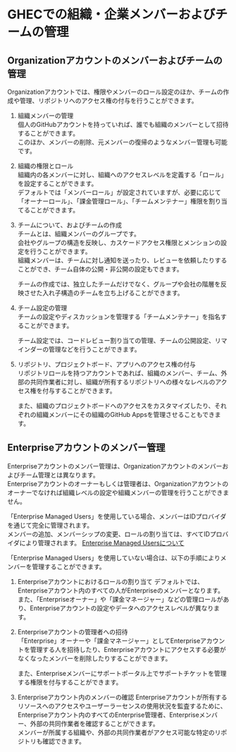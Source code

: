 # GHECでの組織・企業メンバーおよびチームの管理

## Organizationアカウントのメンバーおよびチームの管理

Organizationアカウントでは、権限やメンバーのロール設定のほか、チームの作成や管理、リポジトリへのアクセス権の付与を行うことができます。

1. 組織メンバーの管理  
    個人のGitHubアカウントを持っていれば、誰でも組織のメンバーとして招待することができます。  
    このほか、メンバーの削除、元メンバーの復帰のようなメンバー管理も可能です。

1. 組織の権限とロール  
    組織内の各メンバーに対し、組織へのアクセスレベルを定義する「ロール」を設定することができます。  
    デフォルトでは「メンバーロール」が設定されていますが、必要に応じて「オーナーロール」、「課金管理ロール」、「チームメンテナー」権限を割り当てることができます。

1. チームについて、およびチームの作成  
    チームとは、組織メンバーのグループです。  
    会社やグループの構造を反映し、カスケードアクセス権限とメンションの設定を行うことができます。  
    組織メンバーは、チームに対し通知を送ったり、レビューを依頼したりすることができ、チーム自体の公開・非公開の設定もできます。  
    
    チームの作成では、独立したチームだけでなく、グループや会社の階層を反映させた入れ子構造のチームを立ち上げることができます。

1. チーム設定の管理  
    チームの設定やディスカッションを管理する「チームメンテナー」を指名することができます。  

    チーム設定では、コードレビュー割り当ての管理、チームの公開設定、リマインダーの管理などを行うことができます。

1. リポジトリ、プロジェクトボード、アプリへのアクセス権の付与  
    リポジトリロールを持つアカウントであれば、組織のメンバー、チーム、外部の共同作業者に対し、組織が所有するリポジトリへの様々なレベルのアクセス権を付与することができます。  

    また、組織のプロジェクトボードへのアクセスをカスタマイズしたり、それぞれの組織メンバーにその組織のGitHub Appsを管理させることもできます。

## Enterpriseアカウントのメンバー管理

Enterpriseアカウントのメンバー管理は、Organizationアカウントのメンバーおよびチーム管理とは異なります。  
Enterpriseアカウントのオーナーもしくは管理者は、Organizationアカウントのオーナーでなければ組織レベルの設定や組織メンバーの管理を行うことができません。  

「Enterprise Managed Users」を使用している場合、メンバーはIDプロバイダを通じて完全に管理されます。  
メンバーの追加、メンバーシップの変更、ロールの割り当ては、すべてIDプロバイダにより管理されます。 [Enterprise Managed Usersについて](https://docs.github.com/en/enterprise-cloud@latest/admin/authentication/managing-your-enterprise-users-with-your-identity-provider/about-enterprise-managed-users)  

「Enterprise Managed Users」を使用していない場合は、以下の手順によりメンバーを管理することができます。

1. Enterpriseアカウントにおけるロールの割り当て
    デフォルトでは、Enterpriseアカウント内のすべての人がEnterpriseのメンバーとなります。  
    また、「Enterpriseオーナー」や「課金マネージャー」などの管理ロールがあり、Enterpriseアカウントの設定やデータへのアクセスレベルが異なります。

1. Enterpriseアカウントの管理者への招待  
    「Enterprise」オーナーや「課金マネージャー」としてEnterpriseアカウントを管理する人を招待したり、Enterpriseアカウントにアクセスする必要がなくなったメンバーを削除したりすることができます。  

    また、Enterpriseメンバーにサポートポータル上でサポートチケットを管理する権限を付与することができます。

1. Enterpriseアカウント内のメンバーの確認
    Enterpriseアカウントが所有するリソースへのアクセスやユーザーラーセンスの使用状況を監査するために、Enterpriseアカウント内のすべてのEnterprise管理者、Enterpriseメンバー、外部の共同作業者を確認することができます。  
    メンバーが所属する組織や、外部の共同作業者がアクセス可能な特定のリポジトリも確認できます。